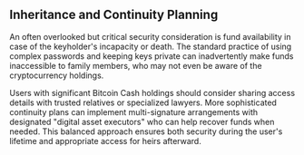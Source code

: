 ## Inheritance and Continuity Planning
An often overlooked but critical security consideration is fund availability in case of the keyholder's incapacity or death. The standard practice of using complex passwords and keeping keys private can inadvertently make funds inaccessible to family members, who may not even be aware of the cryptocurrency holdings.

Users with significant Bitcoin Cash holdings should consider sharing access details with trusted relatives or specialized lawyers. More sophisticated continuity plans can implement multi-signature arrangements with designated "digital asset executors" who can help recover funds when needed. This balanced approach ensures both security during the user's lifetime and appropriate access for heirs afterward.